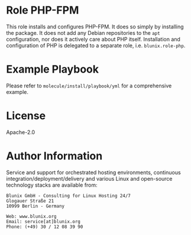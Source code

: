 # Role PHP-FPM

This role installs and configures PHP-FPM. It does so simply by installing the package. It does not
add any Debian repositories to the `apt` configuration, nor does it actively care about PHP itself.
Installation and configuration of PHP is delegated to a separate role, i.e. `blunix.role-php`.

# Example Playbook

Please refer to `molecule/install/playbook/yml` for a comprehensive example.

# License

Apache-2.0

# Author Information

Service and support for orchestrated hosting environments,
continuous integration/deployment/delivery and various Linux
and open-source technology stacks are available from:

```
Blunix GmbH - Consulting for Linux Hosting 24/7
Glogauer Straße 21
10999 Berlin - Germany

Web: www.blunix.org
Email: service[at]blunix.org
Phone: (+49) 30 / 12 08 39 90
```
